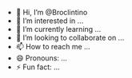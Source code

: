 - 👋 Hi, I’m @Broclintino
- 👀 I’m interested in ...
- 🌱 I’m currently learning ...
- 💞️ I’m looking to collaborate on ...
- 📫 How to reach me ...
- 😄 Pronouns: ...
- ⚡ Fun fact: ...

<!---
Broclintino/Broclintino is a ✨ special ✨ repository because its `README.md` (this file) appears on your GitHub profile.
You can click the Preview link to take a look at your changes.
--->
